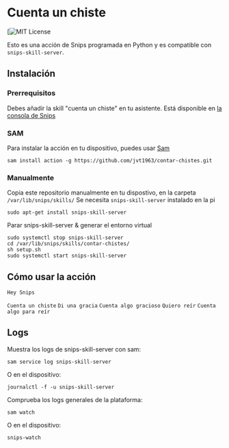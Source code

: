 # Cuenta un chiste
[![MIT License](https://github.com/jvt1963/contar-chistes/blob/master/LICENSE)

Esto es una acción de Snips programada en Python y es compatible con `snips-skill-server`.

## Instalación
### Prerrequisitos

Debes añadir la skill "cuenta un chiste" en tu asistente. Está disponible en [la consola de Snips](https://console.snips.ai)

### SAM
Para instalar la acción en tu dispositivo, puedes usar [Sam](https://snips.gitbook.io/getting-started/installation)

`sam install action -g https://github.com/jvt1963/contar-chistes.git`

### Manualmente

Copia este repositorio manualmente en tu dispostivo, en la carpeta `/var/lib/snips/skills/`
Se necesita `snips-skill-server` instalado en la pi

`sudo apt-get install snips-skill-server`

Parar snips-skill-server & generar el entorno virtual
```
sudo systemctl stop snips-skill-server
cd /var/lib/snips/skills/contar-chistes/
sh setup.sh
sudo systemctl start snips-skill-server
```

## Cómo usar la acción

`Hey Snips`

`Cuenta un chiste`
`Di una gracia`
`Cuenta algo gracioso`
`Quiero reír`
`Cuenta algo para reír`

## Logs
Muestra los logs de snips-skill-server con sam:

`sam service log snips-skill-server`

O en el dispositivo:

`journalctl -f -u snips-skill-server`

Comprueba los logs generales de la plataforma:

`sam watch`

O en el dispositivo:

`snips-watch`
